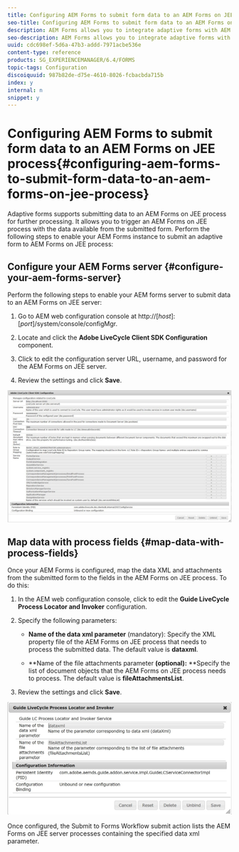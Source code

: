 ```yaml
---
title: Configuring AEM Forms to submit form data to an AEM Forms on JEE process
seo-title: Configuring AEM Forms to submit form data to an AEM Forms on JEE process
description: AEM Forms allows you to integrate adaptive forms with AEM Forms on JEE processes for processing form data.
seo-description: AEM Forms allows you to integrate adaptive forms with AEM Forms on JEE processes for processing form data.
uuid: cdc698ef-5d6a-47b3-addd-7971acbe536e
content-type: reference
products: SG_EXPERIENCEMANAGER/6.4/FORMS
topic-tags: Configuration
discoiquuid: 987b82de-d75e-4610-8026-fcbacbda715b
index: y
internal: n
snippet: y
---
```


# Configuring AEM Forms to submit form data to an AEM Forms on JEE process{#configuring-aem-forms-to-submit-form-data-to-an-aem-forms-on-jee-process}

Adaptive forms supports submitting data to an AEM Forms on JEE process for further processing. It allows you to trigger an AEM Forms on JEE process with the data available from the submitted form. Perform the following steps to enable your AEM Forms instance to submit an adaptive form to AEM Forms on JEE process:

## Configure your AEM Forms server {#configure-your-aem-forms-server}

Perform the following steps to enable your AEM forms server to submit data to an AEM Forms on JEE server:

1. Go to AEM web configuration console at http://[*host*]:[*port*]/system/console/configMgr.

1. Locate and click the **Adobe LiveCycle Client SDK Configuration** component.
1. Click to edit the configuration server URL, username, and password for the AEM Forms on JEE server.
1. Review the settings and click **Save**.

![Adobe LiveCycle Client SDK configuration](assets/clientsdkconfiguration.jpg)

## Map data with process fields {#map-data-with-process-fields}

Once your AEM Forms is configured, map the data XML and attachments from the submitted form to the fields in the AEM Forms on JEE process. To do this:

1. In the AEM web configuration console, click to edit the **Guide LiveCycle Process Locator and Invoker** configuration.
1. Specify the following parameters:

    * **Name of the data xml parameter** (mandatory): Specify the XML property file of the AEM Forms on JEE process that needs to process the submitted data. The default value is **dataxml**.
    
    * **Name of the file attachments parameter **(optional):** **Specify the list of document objects that the AEM Forms on JEE process needs to process. The default value is **fileAttachmentsList**.

1. Review the settings and click **Save**.

![Guide LiveCycle Process Locator and Invoker](assets/test3.jpg)

Once configured, the Submit to Forms Workflow submit action lists the AEM Forms on JEE server processes containing the specified data xml parameter.
